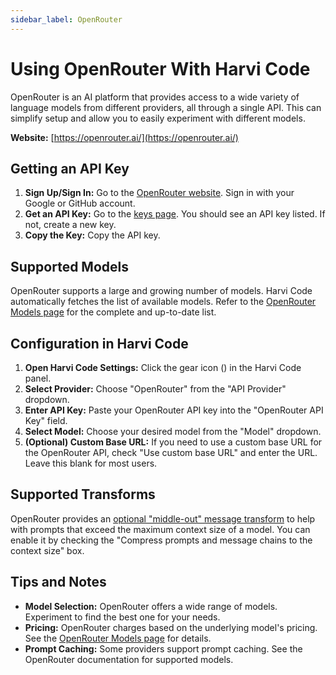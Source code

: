 ```yaml
---
sidebar_label: OpenRouter
---
```


# Using OpenRouter With Harvi Code

OpenRouter is an AI platform that provides access to a wide variety of language models from different providers, all through a single API. This can simplify setup and allow you to easily experiment with different models.

**Website:** [https://openrouter.ai/](https://openrouter.ai/)

## Getting an API Key

1.  **Sign Up/Sign In:** Go to the [OpenRouter website](https://openrouter.ai/). Sign in with your Google or GitHub account.
2.  **Get an API Key:** Go to the [keys page](https://openrouter.ai/keys). You should see an API key listed. If not, create a new key.
3.  **Copy the Key:** Copy the API key.

## Supported Models

OpenRouter supports a large and growing number of models. Harvi Code automatically fetches the list of available models. Refer to the [OpenRouter Models page](https://openrouter.ai/models) for the complete and up-to-date list.

## Configuration in Harvi Code

1.  **Open Harvi Code Settings:** Click the gear icon (<Codicon name="gear" />) in the Harvi Code panel.
2.  **Select Provider:** Choose "OpenRouter" from the "API Provider" dropdown.
3.  **Enter API Key:** Paste your OpenRouter API key into the "OpenRouter API Key" field.
4.  **Select Model:** Choose your desired model from the "Model" dropdown.
5.  **(Optional) Custom Base URL:** If you need to use a custom base URL for the OpenRouter API, check "Use custom base URL" and enter the URL. Leave this blank for most users.

## Supported Transforms

OpenRouter provides an [optional "middle-out" message transform](https://openrouter.ai/docs/features/message-transforms) to help with prompts that exceed the maximum context size of a model. You can enable it by checking the "Compress prompts and message chains to the context size" box.

## Tips and Notes

- **Model Selection:** OpenRouter offers a wide range of models. Experiment to find the best one for your needs.
- **Pricing:** OpenRouter charges based on the underlying model's pricing. See the [OpenRouter Models page](https://openrouter.ai/models) for details.
- **Prompt Caching:** Some providers support prompt caching. See the OpenRouter documentation for supported models.
